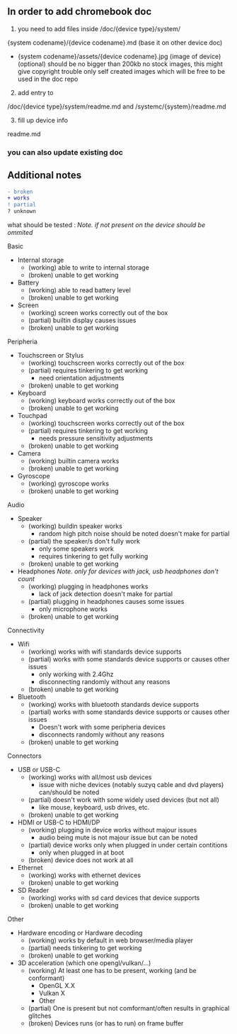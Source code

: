 ## In order to add chromebook doc

1. you need to add files inside /doc/{device type}/system/

{system codename}/{device codename}.md (base it on other device doc)

- {system codename}/assets/{device codename}.jpg (image of device) (optional)
should be no bigger than 200kb
no stock images, this might give copyright trouble
only self created images which will be free to be used in the doc repo

2. add entry to

/doc/{device type}/system/readme.md
and
/systemc/{system}/readme.md

3. fill up device info

readme.md

### you can also update existing doc

## Additional notes

```diff
- broken
+ works
! partial
? unknown
```

what should be tested :
_Note. if not present on the device should be ommited_

Basic
- Internal storage
  - (working) able to write to internal storage
  - (broken) unable to get working
- Battery
  - (working) able to read battery level
  - (broken) unable to get working
- Screen
  - (working) screen works correctly out of the box
  - (partial) builtin display causes issues
  - (broken) unable to get working

Peripheria
- Touchscreen or Stylus
  - (working) touchscreen works correctly out of the box
  - (partial) requires tinkering to get working
    - need orientation adjustments
  - (broken) unable to get working
- Keyboard
  - (working) keyboard works correctly out of the box
  - (broken) unable to get working
- Touchpad
  - (working) touchscreen works correctly out of the box
  - (partial) requires tinkering to get working
    - needs pressure sensitivity adjustments
  - (broken) unable to get working
- Camera
  - (working) builtin camera works
  - (broken) unable to get working
- Gyroscope
  - (working) gyroscope works
  - (broken) unable to get working

Audio
- Speaker
  - (working) buildin speaker works
    - random high pitch noise should be noted doesn't make for partial
  - (partial) the speaker/s don't fully work
    - only some speakers work
    - requires tinkering to get fully working
  - (broken) unable to get working
- Headphones
_Note. only for devices with jack, usb headphones don't count_
  - (working) plugging in headphones works
    - lack of jack detection doesn't make for partial
  - (partial) plugging in headphones causes some issues
    - only microphone works
  - (broken) unable to get working

Connectivity
- Wifi
  - (working) works with wifi standards device supports
  - (partial) works with some standards device supports or causes other issues
    - only working with 2.4Ghz
    - disconnecting randomly without any reasons
  - (broken) unable to get working
- Bluetooth
  - (working) works with bluetooth standards device supports
  - (partial) works with some standards device supports or causes other issues
    - Doesn't work with some peripheria devices
    - disconnects randomly without any reasons
  - (broken) unable to get working

Connectors
- USB or USB-C
  - (working) works with all/most usb devices
    - issue with niche devices (notably suzyq cable and dvd players) can/should be noted
  - (partial) doesn't work with some widely used devices (but not all)
    - like mouse, keyboard, usb drives, etc.
  - (broken) unable to get working
- HDMI or USB-C to HDMI/DP
  - (working) plugging in device works without majour issues
    - audio being mute is not majour issue but can be noted
  - (partial) device works only when plugged in under certain contitions
    - only when plugged in at boot
  - (broken) device does not work at all
- Ethernet
  - (working) works with ethernet devices
  - (broken) unable to get working
- SD Reader
  - (working) works with sd card devices that device supports
  - (broken) unable to get working

Other
- Hardware encoding or Hardware decoding
  - (working) works by default in web browser/media player
  - (partial) needs tinkering to get working
  - (broken) unable to get working
- 3D acceleration (which one opengl/vulkan/...)
  - (working) At least one has to be present, working (and be conformant)
    - OpenGL X.X
    - Vulkan X
    - Other
  - (partial) One is present but not comformant/often results in graphical glitches
  - (broken) Devices runs (or has to run) on frame buffer